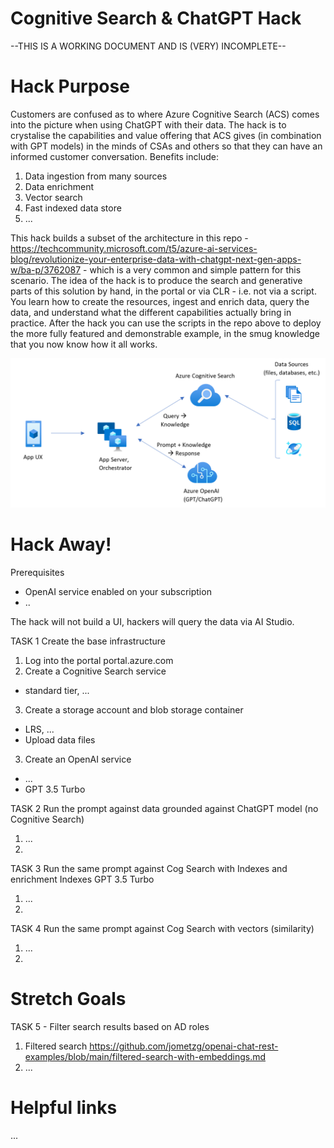 # Cognitive Search & ChatGPT Hack

--THIS IS A WORKING DOCUMENT AND IS (VERY) INCOMPLETE--

# Hack Purpose
Customers are confused as to where Azure Cognitive Search (ACS) comes into the picture when using ChatGPT with their data. The hack is to crystalise the capabilities and value offering that ACS gives (in combination with GPT models) in the minds of CSAs and others so that they can have an informed customer conversation. Benefits include:
1. Data ingestion from many sources
2. Data enrichment
3. Vector search
4. Fast indexed data store
5. ...

This hack builds a subset of the architecture in this repo - https://techcommunity.microsoft.com/t5/azure-ai-services-blog/revolutionize-your-enterprise-data-with-chatgpt-next-gen-apps-w/ba-p/3762087 - which is a very common and simple pattern for this scenario. 
The idea of the hack is to produce the search and generative parts of this solution by hand, in the portal or via CLR - i.e. not via a script. You learn how to create the resources, ingest and enrich data, query the data, and understand what the different capabilities actually bring in practice. After the hack you can use the scripts in the repo above to deploy the more fully featured and demonstrable example, in the smug knowledge that you now know how it all works.

![Imgur](https://github.com/ianlcurtis1/cog-search-and-chatgpt-hack/blob/main/Architecture.png)

# Hack Away!
Prerequisites
- OpenAI service enabled on your subscription
- ..

The hack will not build a UI, hackers will query the data via AI Studio.

TASK 1 Create the base infrastructure
1. Log into the portal portal.azure.com
2. Create a Cognitive Search service
  - standard tier, ...
3. Create a storage account and blob storage container
  - LRS, ...
  - Upload data files
3. Create an OpenAI service
  - ...
  - GPT 3.5 Turbo

TASK 2 Run the prompt against data grounded against ChatGPT model (no Cognitive Search)
1. ...
2. 

TASK 3 Run the same prompt against Cog Search with Indexes and enrichment
Indexes
GPT 3.5 Turbo
1. ...
2. 

TASK 4 Run the same prompt against Cog Search with vectors (similarity)
1. ...
2. 

# Stretch Goals
TASK 5 - Filter search results based on AD roles
1. Filtered search https://github.com/jometzg/openai-chat-rest-examples/blob/main/filtered-search-with-embeddings.md
2. ...

# Helpful links
...
